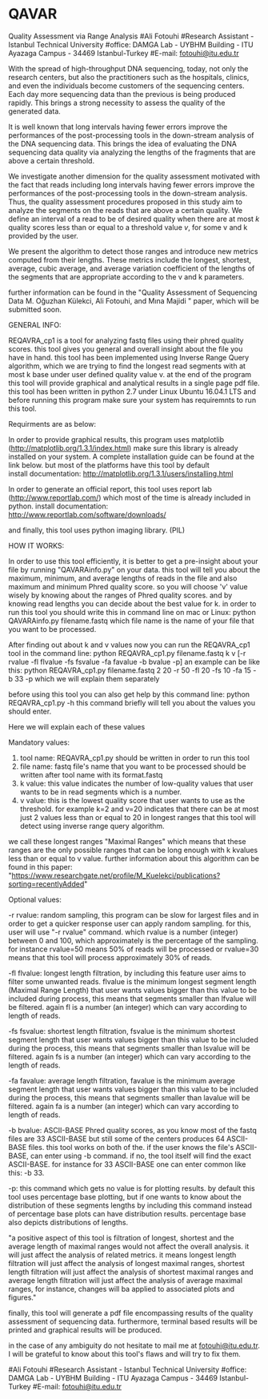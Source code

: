 # QAVAR
Quality Assessment via Range Analysis
#Ali Fotouhi
#Research Assistant - Istanbul Technical University
#office: DAMGA Lab - UYBHM Building - ITU Ayazaga Campus - 34469 Istanbul-Turkey
#E-mail: fotouhi@itu.edu.tr


With the spread of high-throughput DNA sequencing, today, not only the research centers, but also the practitioners such as the hospitals, clinics, and even the individuals become customers of the sequencing centers. Each day more sequencing data than the previous is being produced rapidly. This brings a strong necessity to assess the quality of the generated data.

It is well known that long intervals having fewer errors improve the performances of the post-processing tools in the down-stream analysis of the DNA sequencing data.
This brings the idea of evaluating the DNA sequencing data quality via analyzing the lengths of the fragments that are above a certain threshold. 

We investigate another dimension  for the quality assessment motivated with the fact that reads including long intervals having fewer errors improve the performances of the post-processing tools in the down-stream analysis. Thus, the quality assessment procedures proposed in this study aim to analyze the segments on the reads that are above a certain quality. We define an interval of a read to be of desired quality when there are at most $k$ quality scores less than or equal to a threshold value $v$, for some v and k  provided by the user.

We present the algorithm to detect those ranges and introduce new metrics computed from their lengths. 
These metrics include the longest, shortest, average, cubic average, and average variation coefficient of the lengths of the segments that are appropriate according to the v and k parameters.

further information can be found in the "Quality Assessment of Sequencing Data M. Oğuzhan Külekci, Ali Fotouhi, and Mına Majidi " paper, which will be submitted soon.
  
GENERAL INFO:

REQAVRA_cp1 is a tool for analyzing fastq files using their phred quality scores. this tool gives you general and overall insight about the file you have in hand.
this tool has been implemented using Inverse Range Query algorithm, which we are trying to find the longest read segments with at most k base under user defined quality value v. at the end of the program this tool will provide graphical and analytical results in a single page pdf file.
this tool has been written in python 2.7 under Linux Ubuntu 16.04.1 LTS and before running this program make sure your system has requiremnts to run this tool.

Requirments are as below:

In order to provide graphical results, this program uses matplotlib (http://matplotlib.org/1.3.1/index.html) make sure this library is already installed on your system. A complete installation guide can be found at the link below. but most of the platforms have this tool by default   
install documentation: http://matplotlib.org/1.3.1/users/installing.html

In order to generate an official report, this tool uses report lab (http://www.reportlab.com/) which most of the time is already included in python.
install documentation: http://www.reportlab.com/software/downloads/

and finally, this tool uses python imaging library. (PIL)
 
HOW IT WORKS:

In order to use this tool efficiently, it is better to get a pre-insight about your file by running "QAVARAinfo.py" on your data. this tool will tell you about the maximum, minimum, and average lengths of reads in the file and also maximum and minimum Phred quality score. so you will choose 'v' value wisely by knowing about the ranges of Phred quality scores. and by knowing read lengths you can decide about the best value for k.
in order to run this tool you should write this in command line on mac or Linux: python QAVARAinfo.py filename.fastq
which file name is the name of your file that you want to be processed.

After finding out about k and v values now you can run the REQAVRA_cp1 tool in the command line:
python REQAVRA_cp1.py filename.fastq k v [-r rvalue -fl flvalue -fs fsvalue -fa favalue -b bvalue -p]
an example can be like this:
python REQAVRA_cp1.py filename.fastq 2 20 -r 50 -fl 20 -fs 10 -fa 15 -b 33 -p
which we will explain them separately

before using this tool you can also get help by this command line:
python REQAVRA_cp1.py -h
this command briefly will tell you about the values you should enter.

Here we will explain each of these values

Mandatory values:

1. tool name: REQAVRA_cp1.py should be written in order to run this tool
2. file name: fastq file's name that you want to be processed should be written after tool name with its format.fastq
3. k value: this value indicates the number of low-quality values that user wants to be in read segments which is a number.
4. v value: this is the lowest quality score that user wants to use as the threshold.
for example k=2 and v=20 indicates that there can be at most just 2 values less than or equal to 20 in longest ranges that this tool will detect using inverse range query algorithm.

we call these longest ranges "Maximal Ranges" which means that these ranges are the only possible ranges that can be long enough with k kvalues less than or equal to v value.
further information about this algorithm can be found in this paper: "https://www.researchgate.net/profile/M_Kuelekci/publications?sorting=recentlyAdded"


Optional values:

-r rvalue: random sampling, this program can be slow for largest files and in order to get a quicker response user can apply random sampling. for this, user will use "-r rvalue" command. which rvalue is a number (integer) between 0 and 100, which approximately is the percentage of the sampling. for instance rvalue=50 means 50% of reads will be processed or rvalue=30 means that this tool will process approximately 30% of reads.

-fl flvalue: longest length filtration, by including this feature user aims to filter some unwanted reads. flvalue is the minimum longest segment length (Maximal Range Length) that user wants values bigger than this value to be included during process, this means that segments smaller than lfvalue will be filtered. again fl is a number (an integer) which can vary according to length of reads.

-fs fsvalue: shortest length filtration, fsvalue is the minimum shortest segment length that user wants values bigger than this value to be included during the process, this means that segments smaller than lsvalue will be filtered. again fs is a number (an integer) which can vary according to the length of reads.

-fa favalue: average length filtration, favalue is the minimum average segment length that user wants values bigger than this value to be included during the process, this means that segments smaller than lavalue will be filtered. again fa is a number (an integer) which can vary according to length of reads.

-b bvalue: ASCII-BASE Phred quality scores, as you know most of the fastq files are 33 ASCII-BASE but still some of the centers produces 64 ASCII-BASE files. this tool works on both of the. if the user knows the file's ASCII-BASE, can enter using -b command. if no, the tool itself will find the exact ASCII-BASE. for instance for 33 ASCII-BASE one can enter common like this: -b 33.

-p: this command which gets no value is for plotting results. by default this tool uses percentage base plotting, but if one wants to know about the distribution of these segments lengths by including this command instead of percentage base plots can have distribution results. percentage base also depicts distributions of lengths.
 
"a positive aspect of this tool is filtration of longest, shortest and the average length of maximal ranges would not affect the overall analysis. it will just affect the analysis of related metrics. it means longest length filtration will just affect the analysis of longest maximal ranges, shortest length filtration will just affect the analysis of shortest maximal ranges and average length filtration will just affect the analysis of average maximal ranges, for instance, changes will ba applied to associated plots and figures."

finally, this tool will generate a pdf file encompassing results of the quality assessment of sequencing data. furthermore, terminal based results will be printed and graphical results will be produced.

in the case of any ambiguity do not hesitate to mail me at fotouhi@itu.edu.tr. I will be grateful to know about this tool's flaws and will try to fix them.

#Ali Fotouhi
#Research Assistant - Istanbul Technical University
#office: DAMGA Lab - UYBHM Building - ITU Ayazaga Campus - 34469 Istanbul-Turkey
#E-mail: fotouhi@itu.edu.tr
